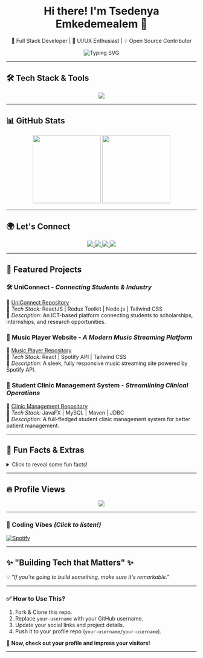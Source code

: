 <h1 align="center">Hi there! I'm Tsedenya Emkedemealem 👋</h1>
<p align="center">
  🚀 Full Stack Developer | 🎨 UI/UX Enthusiast | 💡 Open Source Contributor  
</p>

<p align="center">
  <img src="https://readme-typing-svg.demolab.com?font=Fira+Code&weight=500&size=22&pause=1000&color=FF5733&center=true&vCenter=true&width=600&lines=Crafting+Elegant+Code+%26+Intuitive+Designs;Solving+Problems+%7C+Building+Innovations;Always+Learning+%7C+Sharing+Knowledge" alt="Typing SVG" />
</p>

---

## 🛠️ **Tech Stack & Tools**
<div align="center">
  <img src="https://skillicons.dev/icons?i=javascript,typescript,react,nextjs,redux,nodejs,express,python,java,tailwind,graphql,mysql,mongodb,docker,git,figma" />
</div>

---

## 📊 **GitHub Stats**
<div align="center">
  <img height="180em" src="https://github-readme-stats.vercel.app/api?username=your-username&show_icons=true&theme=tokyonight&hide_border=true" />
  <img height="180em" src="https://github-readme-streak-stats.herokuapp.com/?user=your-username&theme=tokyonight&hide_border=true" />
</div>

---

## 🌍 **Let's Connect**
<p align="center">
  <a href="https://linkedin.com/in/your-profile" target="_blank">
    <img src="https://img.shields.io/badge/LinkedIn-0077B5?style=for-the-badge&logo=linkedin&logoColor=white" />
  </a>
  <a href="https://twitter.com/your-handle" target="_blank">
    <img src="https://img.shields.io/badge/Twitter-1DA1F2?style=for-the-badge&logo=twitter&logoColor=white" />
  </a>
  <a href="https://yourportfolio.com" target="_blank">
    <img src="https://img.shields.io/badge/Portfolio-FF5733?style=for-the-badge&logo=firefox&logoColor=white" />
  </a>
  <a href="mailto:your.email@example.com">
    <img src="https://img.shields.io/badge/Email-D14836?style=for-the-badge&logo=gmail&logoColor=white" />
  </a>
</p>

---

## 🚀 **Featured Projects**
### **🛠 UniConnect** - *Connecting Students & Industry*  
🔗 [UniConnect Repository](https://github.com/your-username/uniconnect)  
📌 *Tech Stack:* ReactJS | Redux Toolkit | Node.js | Tailwind CSS  
🌟 *Description:* An ICT-based platform connecting students to scholarships, internships, and research opportunities.

### **🎵 Music Player Website** - *A Modern Music Streaming Platform*  
🔗 [Music Player Repository](https://github.com/your-username/music-player)  
📌 *Tech Stack:* React | Spotify API | Tailwind CSS  
🌟 *Description:* A sleek, fully responsive music streaming site powered by Spotify API.

### **🏥 Student Clinic Management System** - *Streamlining Clinical Operations*  
🔗 [Clinic Management Repository](https://github.com/your-username/clinic-system)  
📌 *Tech Stack:* JavaFX | MySQL | Maven | JDBC  
🌟 *Description:* A full-fledged student clinic management system for better patient management.

---

## 🎯 **Fun Facts & Extras**
<details>
  <summary>Click to reveal some fun facts!</summary>
  
  - 🔥 I started coding at 14!
  - 🚀 I am currently diving deep into AI & Machine Learning.
  - 🎨 I design as much as I develop!
  - 💡 "Code is poetry, and I'm a storyteller."

</details>

---

## 🔥 **Profile Views**
<p align="center">
  <img src="https://komarev.com/ghpvc/?username=your-username&color=FF5733&style=flat" />
</p>

---

### **🎵 Coding Vibes** *(Click to listen!)*  
[![Spotify](https://spotify-github-profile.vercel.app/api/view?uid=your-spotify-id&cover_image=true&theme=novatorem)](https://open.spotify.com/user/your-spotify-id)

---

## **✨ "Building Tech that Matters" ✨**

💡 *"If you're going to build something, make sure it's remarkable."*  

---

### ✅ **How to Use This?**
1. Fork & Clone this repo.  
2. Replace `your-username` with your GitHub username.  
3. Update your social links and project details.  
4. Push it to your profile repo (`your-username/your-username`).  

🚀 **Now, check out your profile and impress your visitors!**  

---
